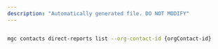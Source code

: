 ```yaml
---
description: "Automatically generated file. DO NOT MODIFY"
---
```


```bash

mgc contacts direct-reports list --org-contact-id {orgContact-id}

```